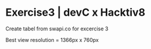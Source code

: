 # Exercise3 | devC x Hacktiv8
  
  Create tabel from swapi.co for excercise 3
  
  Best view resolution = 1366px x 760px
